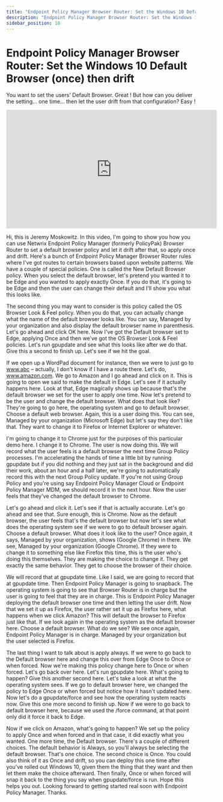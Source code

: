 ```yaml
---
title: "Endpoint Policy Manager Browser Router: Set the Windows 10 Default Browser (once) then drift"
description: "Endpoint Policy Manager Browser Router: Set the Windows 10 Default Browser (once) then drift"
sidebar_position: 10
---
```

# Endpoint Policy Manager Browser Router: Set the Windows 10 Default Browser (once) then drift

You want to set the users' Default Browser. Great ! But how can you deliver the setting... one
time... then let the user drift from that configuration? Easy !

<iframe width="560" height="315" src="https://www.youtube.com/embed/HJbn69MS6WM" title="Endpoint Policy Manager Browser Router: Set the Windows 10 Default Browser (once) then drift" frameborder="0" allow="accelerometer; autoplay; clipboard-write; encrypted-media; gyroscope; picture-in-picture; web-share" allowfullscreen="1"></iframe>

Hi, this is Jeremy Moskowitz. In this video, I'm going to show you how you can use Netwrix Endpoint
Policy Manager (formerly PolicyPak) Browser Router to set a default browser policy and let it drift
after that, so apply once and drift. Here's a bunch of Endpoint Policy Manager Browser Router rules
where I've got routes to certain browsers based upon website patterns. We have a couple of special
policies. One is called the New Default Browser policy. When you select the default browser, let's
pretend you wanted it to be Edge and you wanted to apply exactly Once. If you do that, it's going to
be Edge and then the user can change their default and I'll show you what this looks like.

The second thing you may want to consider is this policy called the OS Browser Look & Feel policy.
When you do that, you can actually change what the name of the default browser looks like. You can
say, Managed by your organization and also display the default browser name in parenthesis. Let's go
ahead and click OK here. Now I've got the Default browser set to Edge, applying Once and then we've
got the OS Browser Look & Feel policies. Let's run gpupdate and see what this looks like after we do
that. Give this a second to finish up. Let's see if we hit the goal.

If we open up a WordPad document for instance, then we were to just go to www.abc – actually, I
don't know if I have a route there. Let's do, www.amazon.com. We go to Amazon and I go ahead and
click on it. This is going to open we said to make the default in Edge. Let's see if it actually
happens here. Look at that, Edge magically shows up because that's the default browser we set for
the user to apply one time. Now let's pretend to be the user and change the default browser. What
does that look like? They're going to go here, the operating system and go to default browser.
Choose a default web browser. Again, this is a user doing this. You can see, Managed by your
organization (Microsoft Edge) but let's say they don't like that. They want to change it to Firefox
or Internet Explorer or whatever.

I'm going to change it to Chrome just for the purposes of this particular demo here. I change it to
Chrome. The user is now doing this. We will record what the user feels is a default browser the next
time Group Policy processes. I'm accelerating the hands of time a little bit by running gpupdate but
if you did nothing and they just sat in the background and did their work, about an hour and a half
later, we're going to automatically record this with the next Group Policy update. If you're not
using Group Policy and you're using say Endpoint Policy Manager Cloud or Endpoint Policy Manager
MDM, we should record it in the next hour. Now the user feels that they've changed the default
browser to Chrome.

Let's go ahead and click it. Let's see if that is actually accurate. Let's go ahead and see that.
Sure enough, this is Chrome. Now as the default browser, the user feels that's the default browser
but now let's see what does the operating system see if we were to go to default browser again.
Choose a default browser. What does it look like to the user? Once again, it says, Managed by your
organization, shows (Google Chrome) in there. We see, Managed by your organization (Google Chrome).
If they were to change it to something else like Firefox this time, this is the user who's doing
this themselves. They are making the choice to change it. They get exactly the same behavior. They
get to choose the browser of their choice.

We will record that at gpupdate time. Like I said, we are going to record that at gpupdate time.
Then Endpoint Policy Manager is going to snapback. The operating system is going to see that Browser
Router is in charge but the user is going to feel that they are in charge. This is Endpoint Policy
Manager deploying the default browser one time and then letting the user drift. Now that we set it
up as Firefox, the user rather set it up as Firefox here, what happens when we click Amazon? This
will default the browser to Firefox just like that. If we look again in the operating system as the
default browser here. Choose a default browser. What do we see? We see once again, Endpoint Policy
Manager is in charge. Managed by your organization but the user selected is Firefox.

The last thing I want to talk about is apply always. If we were to go back to the Default browser
here and change this over from Edge Once to Once or when forced. Now we're making this policy change
here to Once or when forced. Let's go back over here. Let's run gpupdate here. What's going to
happen? Give this another second here. Let's take a look at what the operating system sees. If we go
to default browser here, we changed the policy to Edge Once or when forced but notice how it hasn't
updated here. Now let's do a gpupdate/force and see how the operating system reacts now. Give this
one more second to finish up. Now if we were to go back to default browser here, because we used the
/force command, at that point only did it force it back to Edge.

Now if we click on Amazon, what's going to happen? We set up the policy to apply Once and when
forced and in that case, it did exactly what you wanted. One more time, the Default browser. There's
a couple of different choices. The default behavior is Always, so you'll always be selecting the
default browser. That's one choice. The second choice is Once. You could also think of it as Once
and drift, so you can deploy this one time after you've rolled out Windows 10, given them the thing
that they want and then let them make the choice afterward. Then finally, Once or when forced will
snap it back to the thing you say when gpupdate/force is run. Hope this helps you out. Looking
forward to getting started real soon with Endpoint Policy Manager. Thanks.
